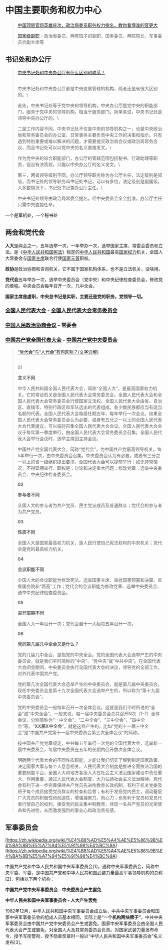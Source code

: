 # 中国主要职务和权力中心



> [中国顶层官场英雄座次，政治局委员职务权力排名，教你看懂谁的官更大](https://www.youtube.com/watch?v=HXf5IqllfzA)
>
> [国家级副职](https://zh.wikipedia.org/wiki/%E5%9B%BD%E5%AE%B6%E7%BA%A7%E5%89%AF%E8%81%8C) - 政治局委员，两套班子的副职，国务委员，两院院长，军事委员会副主席等

## 书记处和办公厅

> [中央书记处和中央办公厅有什么区别和联系？](https://club.6parkbbs.com/nz/index.php?app=forum\&act=threadview\&tid=1386273)
>
> \
> 中央书记处和中央办公厅都是中央直属管辖的机构，两者还是有很大区别的。\
>
>
> 首先，中央书记处等于党中央的领导机构，中央办公厅是党中央的职能部门，服务于党中央的领导机构，相当于服务部门。简单来说，中央书记处是领导中央办公厅的。\
>
>
> 二是工作内容不同。中央书记处不仅是中央的领导机构之一，也是中央政治局和常务委员会的办公室，日常事务主要负责中央工作的决策和指示。只有遇到特别重要或难以解决的问题，才需要提交政治局会议或政治局常务会议，而且书记处可以以党中央的名义直接发文。\
>
>
> 作为党中央的综合职能部门，办公厅的管辖范围包括秘书、行政助理等职责，但没有决策权，只能以中央办公厅的名义发文。\
>
>
> 第三，两者领导级别不同，办公厅领导职务称为办公厅主任，法定级别是部级，而书记处的领导职务叫书记处书记，可以有多位，法定级别是副国级。大多数情况下，书记处书记兼办公厅主任。\
>
>
> 中央书记处领导由政治局常委会提名，经中央委员会全会批准。办公厅主任只需中央直接任命。

一个是军机处，一个秘书处

## 两会和党代会

**人大**是两会之一，五年选举一次，一年举办一次，选举国家主席、常委会委员和立法。是《[中华人民共和国宪法](https://zh.wikipedia.org/wiki/%E4%B8%AD%E5%8D%8E%E4%BA%BA%E6%B0%91%E5%85%B1%E5%92%8C%E5%9B%BD%E5%AE%AA%E6%B3%95)》规定的[中华人民共和国](https://zh.wikipedia.org/wiki/%E4%B8%AD%E5%8D%8E%E4%BA%BA%E6%B0%91%E5%85%B1%E5%92%8C%E5%9B%BD)最高[国家权力](https://zh.wikipedia.org/wiki/%E5%9B%BD%E5%AE%B6%E6%9D%83%E5%8A%9B)机关，全国人大常委会与[国家主席](https://zh.wikipedia.org/wiki/%E4%B8%AD%E5%8D%8E%E4%BA%BA%E6%B0%91%E5%85%B1%E5%92%8C%E5%9B%BD%E4%B8%BB%E5%B8%AD)联合行使[国家元首](https://zh.wikipedia.org/wiki/%E5%9B%BD%E5%AE%B6%E5%85%83%E9%A6%96)职权。

**政协**是政治协商和咨询机关，它不属于国家机构体系，也不是立法机关，没啥用。

**党代会**五年举办一次，选举中央委员会（党中央）和中央纪律检查委员会，修改党的章程。中央会员会每年召开一次，几中全会。



**国家主席是虚职，中央总书记是实职，主要还是党的职务，党领导一切。**



### [全国人民代表大会](https://zh.wikipedia.org/wiki/%E5%85%A8%E5%9B%BD%E4%BA%BA%E6%B0%91%E4%BB%A3%E8%A1%A8%E5%A4%A7%E4%BC%9A) - [全国人民代表大会常务委员会](https://zh.wikipedia.org/wiki/%E5%85%A8%E5%9B%BD%E4%BA%BA%E6%B0%91%E4%BB%A3%E8%A1%A8%E5%A4%A7%E4%BC%9A%E5%B8%B8%E5%8A%A1%E5%A7%94%E5%91%98%E4%BC%9A) <a href="#firstheading" id="firstheading"></a>

### [中国人民政治协商会议](https://zh.wikipedia.org/wiki/%E4%B8%AD%E5%9B%BD%E4%BA%BA%E6%B0%91%E6%94%BF%E6%B2%BB%E5%8D%8F%E5%95%86%E4%BC%9A%E8%AE%AE) - 常委会 <a href="#firstheading" id="firstheading"></a>

### [中国共产党全国代表大会](https://zh.wikipedia.org/wiki/%E4%B8%AD%E5%9B%BD%E5%85%B1%E4%BA%A7%E5%85%9A%E5%85%A8%E5%9B%BD%E4%BB%A3%E8%A1%A8%E5%A4%A7%E4%BC%9A) - [中国共产党中央委员会](https://zh.wikipedia.org/wiki/%E4%B8%AD%E5%9B%BD%E5%85%B1%E4%BA%A7%E5%85%9A%E4%B8%AD%E5%A4%AE%E5%A7%94%E5%91%98%E4%BC%9A) <a href="#firstheading" id="firstheading"></a>

> [“党代会”与“人代会”有何区别？(文字详解)](https://mp.weixin.qq.com/s?\_\_biz=MzUyODQyNjU4Ng==\&mid=2247494058\&idx=7\&sn=58cd508e11d29ff14f3f7494059ba681)
>
> \
> 01
>
> **含义不同**
>
> &#x20;      中华人民共和国全国人民代表大会，简称“全国人大”，是最高国家权力机关。它的常设机关是全国人民代表大会常务委员会。全国人民代表大会和全国人民代表大会常务委员会行使国家立法权。全国人民代表大会由省、自治区、直辖市、特别行政区和军队选出的代表组成。各少数民族都应当有适当名额的代表。全国人民代表大会每届任期五年，每年举行一次会议。如果全国人民代表大会常务委员会认为必要，或者有五分之一以上的全国人民代表大会代表提议，可以临时召集全国人民代表大会会议。全国人民代表大会会议于每年第一季度举行，由全国人民代表大会常务委员会召集。全国人民代表大会举行会议时，选举主席团主持会议。
>
> &#x20;     中国共产党全国代表大会，简称“党代会”，为中国共产党最高领导机关。每5年举行一次，由中央委员会召集。中央委员会认为有必要，或者有三分之一以上的省一级组织提出要求，全国代表大会可以提前举行；如无非常情况，不得延期举行。职权是：讨论和决定重大问题；修改党章；选举中央委员会、中央纪律检查委员会。
>
> **02**
>
> **参与者不同**
>
> &#x20;     全国人大的参与者为共产党员、民主党派成员及普通群众；党代会的参与者为共产党员。
>
> **03**
>
> **性质不同**
>
> &#x20;     全国人大是国家最高权力机关，是人民行使自己宪法权利的中央机关；党代会是党的最高权力机关。
>
> **04**
>
> **会议职能不同**
>
> &#x20;     全国人大的会议职能为修改宪法、选举国家主席、审批国家预算和决算、监督国务院和“两高”工作；党代会的会议职能为修改党章、选举中央委员会、选举中央纪律检查委员会。
>
> **05**
>
> **召开周期不同**
>
> &#x20;     全国人大一年召开一次；党代会自十一大起每五年召开一次。
>
> **06**
>
> **党的第几届几中全会又是什么？**
>
> &#x20;     党的几届几中全会，是指党的中央全会。党的全国代表大会选举产生的中央委员会，就是我们平时简称的“中央”、“党中央”或“中共中央”。在全国代表大会闭会期间，中央委员会执行全国代表大会的决议，领导党的全部工作，对外代表中国共产党。
>
> &#x20;     党的第几次全国代表大会选举产生的中央委员会，就是第几届中央委员会。现任中央委员会是第十九次全国代表大会选举产生的，所以称为“第十九届中央委员会”。
>
> &#x20;     党的中央委员会一般每年召开一次全体会议。这就是我们平时所说的“全会”或“中央全会”。一般来说，每一届中央委员会总共召开N次（1-7）全体会议，分别简称为“一中全会”、“二中全会”、“三中全会”、“四中全会”等。“**XX届X中全会**”，就是这样产生的。比如“党的十一届三中全会”是“中国共产党第十一届中央委员会第三次全体会议”的简称。
>
> &#x20;     按中国共产党党章规定，中共每五年举行一次党的全国代表大会，选举新一届中央委员会，每届中央委员在五年的任期内召开数次全体会议。
>
> &#x20;     明确两个代表大会的不同性质职能，才能让我们切实了解到制定国家政策、决定国家大事与每个人息息相关。人民代表大会制度是推进全面依法治国的重要制度平台，全国人大和地方各级人大在社会主义法治国家建设中责任重大、作用重要，通过人民代表大会制度，大力弘扬社会主义法治精神。党代会有利于进一步完善保持共产党员先进性教育长效机制，有利于机关党委及班子每个成员接受党员群众的检查和监督；有利于发扬党内民主，调动基层广大党员的积极性和创造性，增强凝聚力、向心力；也有利于党员和党员代表行使自己的权利，接受党的民主集中制教育，体现一名共产党员的光荣使命和先进性，从而激发强烈的事业心和政治责任感。

## 军事委员会

[https://zh.wikipedia.org/wiki/%E4%B8%AD%E5%A4%AE%E5%86%9B%E4%BA%8B%E5%A7%94%E5%91%98%E4%BC%9A](https://zh.wikipedia.org/wiki/%E4%B8%AD%E5%A4%AE%E5%86%9B%E4%BA%8B%E5%A7%94%E5%91%98%E4%BC%9A)

中国共产党和中华人民共和国中央军事委员会\[1]，通称中央军事委员会，简称中央军委、军委，是中国共产党和中华人民共和国武装力量最高军事领导机构的总称\[2]，包括以下两个机构：

**中国共产党中央军事委员会 - 中央委员会产生罢免**

**中华人民共和国中央军事委员会 - 人大产生罢免**

1982年12月，中华人民共和国中央军事委员会成立后，中共中央军事委员会和国家中央军事委员会的组成人员基本相同，实际上是“**一个机构两块牌子”**。中共中央军事委员会由中国共产党中央委员会产生或罢免。国家中央军事委员会由全国人民代表大会产生或罢免，对全国人大及其常务委员会负责。对国家武装力量发布命令、授予军衔警衔、授予勋章奖章时一般以“中华人民共和国中央军事委员会”名义发布\[3]。
